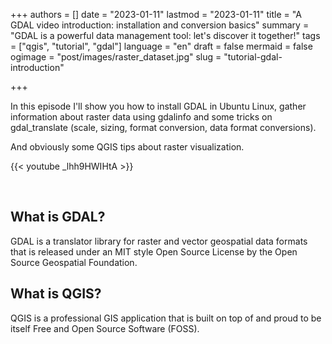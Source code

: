 +++
authors = []
date = "2023-01-11"
lastmod = "2023-01-11"
title = "A GDAL video introduction: installation and conversion basics"
summary = "GDAL is a powerful data management tool: let's discover it together!"
tags = ["qgis", "tutorial", "gdal"]
language = "en"
draft = false
mermaid = false
ogimage = "post/images/raster_dataset.jpg"
slug = "tutorial-gdal-introduction"

+++

In this episode I'll show you how to install GDAL in Ubuntu Linux, gather information about raster data using gdalinfo and some tricks on gdal_translate (scale, sizing, format conversion, data format conversions).

And obviously some QGIS tips about raster visualization.

{{< youtube _lhh9HWIHtA >}}

<br>

## What is GDAL?

GDAL is a translator library for raster and vector geospatial data formats that is released under an MIT style Open Source License by the Open Source Geospatial Foundation.

## What is QGIS?

QGIS is a professional GIS application that is built on top of and proud to be itself Free and Open Source Software (FOSS).
